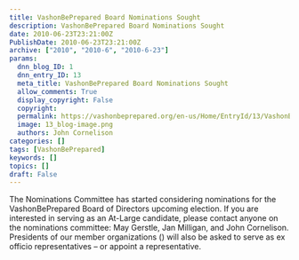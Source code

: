 ```yaml
---
title: VashonBePrepared Board Nominations Sought
description: VashonBePrepared Board Nominations Sought
date: 2010-06-23T23:21:00Z
PublishDate: 2010-06-23T23:21:00Z
archive: ["2010", "2010-6", "2010-6-23"]
params:
  dnn_blog_ID: 1
  dnn_entry_ID: 13
  meta_title: VashonBePrepared Board Nominations Sought
  allow_comments: True
  display_copyright: False
  copyright:
  permalink: https://vashonbeprepared.org/en-us/Home/EntryId/13/VashonBePrepared-Board-Nominations-Sought
  image: 13_blog-image.png
  authors: John Cornelison
categories: []
tags: [VashonBePrepared]
keywords: []
topics: []
draft: False
---
```


<p>The Nominations Committee has started considering nominations for the VashonBePrepared Board of Directors upcoming election. If you are interested in serving as an At-Large candidate, please contact anyone on the nominations committee: May Gerstle, Jan Milligan, and John Cornelison. Presidents of our member organizations () will also be asked to serve as ex officio representatives – or appoint a representative.</p>
